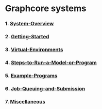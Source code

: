 # Graphcore systems

  ### 1. [System-Overview](System-Overview.md)
  ### 2. [Getting-Started](Getting-Started.md)
  ### 3. [Virtual-Environments](Virtual-Environments.md)
  ### 4. [Steps-to-Run-a-Model-or-Program](Steps-to-Run-a-Model-or-Program.md)
  ### 5. [Example-Programs](Example-Programs.md)
  ### 6. [Job-Queuing-and-Submission](Job-Queuing-and-Submission.md)
  ### 7. [Miscellaneous](Miscellaneous.md)
